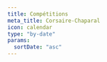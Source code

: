 ```yaml
---
title: Compétitions
meta_title: Corsaire-Chaparal
icon: calendar
type: "by-date"
params:
  sortDate: "asc"
---
```

